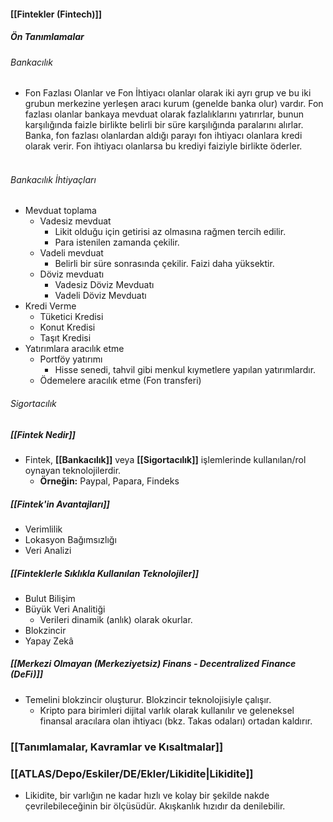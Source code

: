 #### [[Fintekler (Fintech)]]
##### Ön Tanımlamalar
###### Bankacılık
- Fon Fazlası Olanlar ve Fon İhtiyacı olanlar olarak iki ayrı grup ve bu iki grubun merkezine yerleşen aracı kurum (genelde banka olur) vardır. Fon fazlası olanlar bankaya mevduat olarak fazlalıklarını yatırırlar, bunun karşılığında faizle birlikte belirli bir süre karşılığında paralarını alırlar. Banka, fon fazlası olanlardan aldığı parayı fon ihtiyacı olanlara kredi olarak verir. Fon ihtiyacı olanlarsa bu krediyi faiziyle birlikte öderler. <br> <br> 
###### Bankacılık İhtiyaçları
- Mevduat toplama
	- Vadesiz mevduat
		- Likit olduğu için getirisi az olmasına rağmen tercih edilir.
		- Para istenilen zamanda çekilir.
	- Vadeli mevduat
		- Belirli bir süre sonrasında çekilir. Faizi daha yüksektir.
	- Döviz mevduatı
		- Vadesiz Döviz Mevduatı
		- Vadeli Döviz Mevduatı
- Kredi Verme
	- Tüketici Kredisi
	- Konut Kredisi
	- Taşıt Kredisi
- Yatırımlara aracılık etme
	- Portföy yatırımı
		- Hisse senedi, tahvil gibi menkul kıymetlere yapılan yatırımlardır.
	- Ödemelere aracılık etme (Fon transferi)
###### Sigortacılık


##### [[Fintek Nedir]]
- Fintek, **[[Bankacılık]]** veya **[[Sigortacılık]]** işlemlerinde kullanılan/rol oynayan teknolojilerdir.
	- **Örneğin:** Paypal, Papara, Findeks
##### [[Fintek'in Avantajları]]
 - Verimlilik
 - Lokasyon Bağımsızlığı
 - Veri Analizi
##### [[Finteklerle Sıklıkla Kullanılan Teknolojiler]]
- Bulut Bilişim
- Büyük Veri Analitiği
	- Verileri dinamik (anlık) olarak okurlar.
- Blokzincir
- Yapay Zekâ
##### [[Merkezi Olmayan (Merkeziyetsiz) Finans - Decentralized Finance (DeFi)]]
- Temelini blokzincir oluşturur. Blokzincir teknolojisiyle çalışır.
	- Kripto para birimleri dijital varlık olarak kullanılır ve geleneksel finansal aracılara olan ihtiyacı (bkz. Takas odaları) ortadan kaldırır.

### [[Tanımlamalar, Kavramlar ve Kısaltmalar]]
### [[ATLAS/Depo/Eskiler/DE/Ekler/Likidite|Likidite]]
- Likidite, bir varlığın ne kadar hızlı ve kolay bir şekilde nakde çevrilebileceğinin bir ölçüsüdür. Akışkanlık hızıdır da denilebilir.